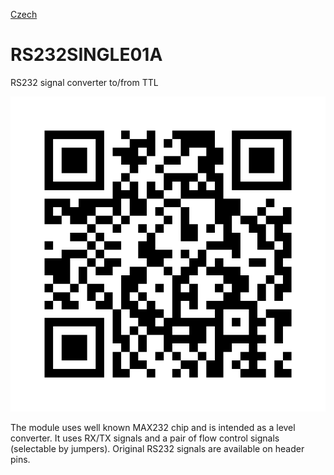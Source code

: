 
[Czech](./README.cs.md)
<!--- module --->
# RS232SINGLE01A
<!--- Emodule --->

<!--- subtitle ---> RS232 signal converter to/from TTL <!--- Esubtitle --->

![RS232SINGLE01A](DOC/SRC/img/RS232SINGLE01A_QRcode.png)

<!--- description ---> The module uses well known MAX232 chip and is intended as a level converter. It uses RX/TX signals and a pair of flow control signals (selectable by jumpers). Original RS232 signals are available on header pins.<!--- Edescription --->
            